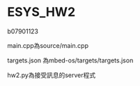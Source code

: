 # ESYS_HW2

b07901123

main.cpp為source/main.cpp

targets.json 為mbed-os/targets/targets.json

hw2.py為接受訊息的server程式
